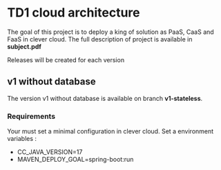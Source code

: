 # TD1 cloud architecture

The goal of this project is to deploy a king of solution as PaaS, CaaS and FaaS in clever cloud.
The full description of project is available in **subject.pdf**

Releases will be created for each version

## v1 without database
The version v1 without database is available on branch **v1-stateless**. 
### Requirements
Your must set a minimal configuration in clever cloud. Set a environment variables :

- CC_JAVA_VERSION=17
- MAVEN_DEPLOY_GOAL=spring-boot:run
